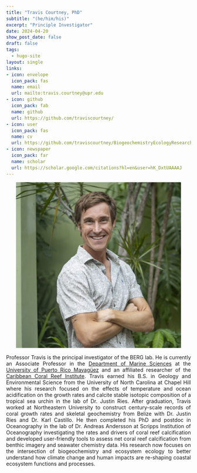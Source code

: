 ```yaml
---
title: "Travis Courtney, PhD"
subtitle: "(he/him/his)"
excerpt: "Principle Investigator"
date: 2024-04-20
show_post_date: false
draft: false
tags:
  - hugo-site
layout: single
links:
- icon: envelope
  icon_pack: fas
  name: email
  url: mailto:travis.courtney@upr.edu
- icon: github
  icon_pack: fab
  name: github
  url: https://github.com/traviscourtney/
- icon: user 
  icon_pack: fas
  name: cv
  url: https://github.com/traviscourtney/BiogeochemistryEcologyResearchGroup/raw/main/content/aboutus/TravisCourtneyCV.pdf
- icon: newspaper
  icon_pack: far
  name: scholar
  url: https://scholar.google.com/citations?hl=en&user=hK_DxtUAAAAJ
---
```


<div style="text-align: center;">
<img src="featured-hex.png" width="450"> 
</div>

<div style="text-align: justify;">

Professor Travis is the principal investigator of the BERG lab. He is currently an Associate Professor in the [Department of Marine Sciences](https://www.uprm.edu/cima/) at the [University of Puerto Rico Mayagüez](https://www.uprm.edu/) and an affiliated researcher of the [Caribbean Coral Reef Institute](https://www.uprm.edu/ccri/). Travis earned his B.S. in Geology and Environmental Science from the University of North Carolina at Chapel Hill where his research focused on the effects of temperature and ocean acidification on the growth rates and calcite stable isotopic composition of a tropical sea urchin in the lab of Dr. Justin Ries. After graduation, Travis worked at Northeastern University to construct century-scale records of coral growth rates and skeletal geochemistry from Belize with Dr. Justin Ries and Dr. Karl Castillo. He then completed his PhD and postdoc in Oceanography in the lab of Dr. Andreas Andersson at Scripps Institution of Oceanography investigating the rates and drivers of coral reef calcification and developed user-friendly tools to assess net coral reef calcification from benthic imagery and seawater chemistry data. His research now focuses on the intersection of biogeochemistry and ecosystem ecology to better understand how climate change and human impacts are re-shaping coastal ecosystem functions and processes. 

</div>
